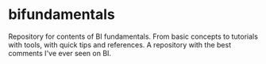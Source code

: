 # bifundamentals
Repository for contents of BI fundamentals. From basic concepts to tutorials with tools, with quick tips and references. A repository with the best comments I've ever seen on BI.
